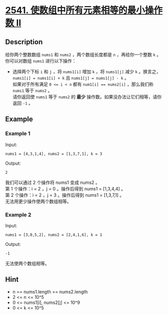 # [2541. 使数组中所有元素相等的最小操作数 II](https://leetcode.cn/problems/minimum-operations-to-make-array-equal-ii/)
## Description
给你两个整数数组 `nums1` 和 `nums2` ，两个数组长度都是 `n` ，再给你一个整数 `k` 。你可以对数组 `nums1` 进行以下操作：  
- 选择两个下标 `i` 和 `j` ，将 `nums1[i]` 增加 `k` ，将 `nums1[j]` 减少 `k` 。换言之，`nums1[i] = nums1[i] + k` 且 `nums1[j] = nums1[j] - k` 。  
如果对于所有满足 `0 <= i < n` 都有 `num1[i] == nums2[i]` ，那么我们称 `nums1` 等于 `nums2` 。  
请你返回使 `nums1` 等于 `nums2` 的 **最少** 操作数。如果没办法让它们相等，请你返回 `-1` 。  
## Example
### Example 1
Input:  
```
nums1 = [4,3,1,4], nums2 = [1,3,7,1], k = 3
```
Output:
```
2
```
我们可以通过 2 个操作将 nums1 变成 nums2 。  
第 1 个操作：i = 2 ，j = 0 。操作后得到 nums1 = [1,3,4,4] 。  
第 2 个操作：i = 2 ，j = 3 。操作后得到 nums1 = [1,3,7,1] 。  
无法用更少操作使两个数组相等。
### Example 2
Input:  
```
nums1 = [3,8,5,2], nums2 = [2,4,1,6], k = 1
```
Output:
```
-1
```
无法使两个数组相等。
## Hint
- n == nums1.length == nums2.length
- 2 <= n <= 10^5
- 0 <= nums1[i], nums2[j] <= 10^9
- 0 <= k <= 10^5
